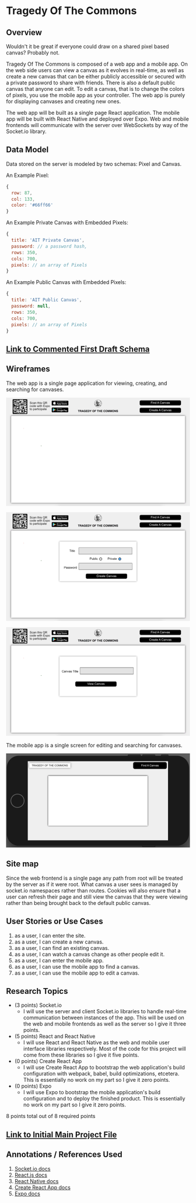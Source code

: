 # Tragedy Of The Commons

## Overview

Wouldn't it be great if everyone could draw on a shared pixel based canvas? Probably not.

Tragedy Of The Commons is composed of a web app and a mobile app. On the web side users can view a canvas as it evolves in real-time, as well as create a new canvas that can be either publicly accessible or secured with a private password to share with friends. There is also a default public canvas that anyone can edit. To edit a canvas, that is to change the colors of pixels, you use the mobile app as your controller. The web app is purely for displaying canvases and creating new ones.

The web app will be built as a single page React application.
The mobile app will be built with React Native and deployed over Expo.
Web and mobile frontends will communicate with the server over WebSockets by way of the Socket.io library.

## Data Model

Data stored on the server is modeled by two schemas: Pixel and Canvas.

An Example Pixel:

```javascript
{
  row: 87,
  col: 133,
  color: '#66ff66'
}
```

An Example Private Canvas with Embedded Pixels:

```javascript
{
  title: 'AIT Private Canvas',
  password: // a password hash,
  rows: 350,
  cols: 700,
  pixels: // an array of Pixels
}
```

An Example Public Canvas with Embedded Pixels:

```javascript
{
  title: 'AIT Public Canvas',
  password: null,
  rows: 350,
  cols: 700,
  pixels: // an array of Pixels
}
```


## [Link to Commented First Draft Schema](/tragedy-of-the-commons/server/db.js)

## Wireframes

The web app is a single page application for viewing, creating, and searching for canvases.

![web](documentation/web.png)

![web-create-canvas](documentation/web-create-canvas.png)

![web-find-canvas](documentation/web-find-canvas.png)

The mobile app is a single screen for editing and searching for canvases.

![mobile](documentation/mobile.png)

## Site map

Since the web frontend is a single page any path from root will be treated by the server as if it were root. What canvas a user sees is managed by socket.io namespaces rather than routes. Cookies will also ensure that a user can refresh their page and still view the canvas that they were viewing rather than being brought back to the default public canvas.

## User Stories or Use Cases

1. as a user, I can enter the site.
2. as a user, I can create a new canvas.
3. as a user, I can find an existing canvas.
4. as a user, I can watch a canvas change as other people edit it.
5. as a user, I can enter the mobile app.
6. as a user, I can use the mobile app to find a canvas.
7. as a user, I can use the mobile app to edit a canvas.

## Research Topics

* (3 points) Socket.io
    * I will use the server and client Socket.io libraries to handle real-time communication between instances of the app. This will be used on the web and mobile frontends as well as the server so I give it three points.
* (5 points) React and React Native
    * I will use React and React Native as the web and mobile user interface libraries respectively. Most of the code for this project will come from these libraries so I give it five points.
* (0 points) Create React App
    * I will use Create React App to bootstrap the web application's build configuration with webpack, babel, build optimizations, etcetera. This is essentially no work on my part so I give it zero points.
* (0 points) Expo
    * I will use Expo to bootstrap the mobile application's build configuration and to deploy the finished product. This is essentially no work on my part so I give it zero points.

8 points total out of 8 required points

## [Link to Initial Main Project File](/tragedy-of-the-commons/server/index.js)

## Annotations / References Used

1. [Socket.io docs](https://socket.io/docs/)
2. [React.js docs](https://reactjs.org/docs/hello-world.html)
3. [React Native docs](https://facebook.github.io/react-native/docs/getting-started.html)
4. [Create React App docs](https://github.com/facebookincubator/create-react-app)
5. [Expo docs](https://docs.expo.io/versions/latest/index.html)
